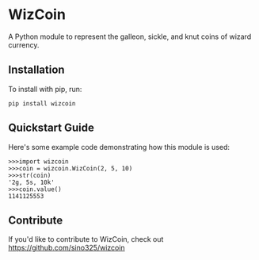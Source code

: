 WizCoin
======

A Python module to represent the galleon, sickle, and knut coins of wizard currency.

Installation
------------

To install with pip, run:

    pip install wizcoin

Quickstart Guide
----------------

Here's some example code demonstrating how this module is used:

    >>>import wizcoin
    >>>coin = wizcoin.WizCoin(2, 5, 10)
    >>>str(coin)
    '2g, 5s, 10k'
    >>>coin.value()
    1141125553

Contribute
----------

If you'd like to contribute to WizCoin, check out https://github.com/sino325/wizcoin
